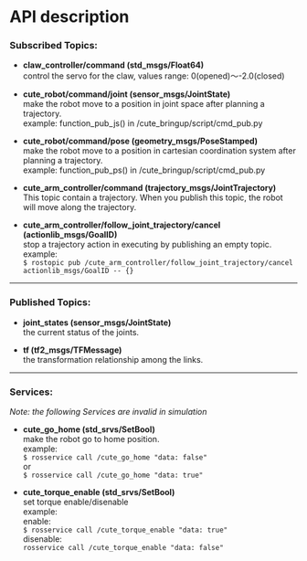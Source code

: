API description
======

### Subscribed Topics:

* **claw_controller/command (std_msgs/Float64)**  
control the servo for the claw, values range: 0(opened)～-2.0(closed)

* **cute_robot/command/joint (sensor_msgs/JointState)**  
make the robot move to a position in joint space after planning a trajectory.  
example: function_pub_js() in /cute_bringup/script/cmd_pub.py

* **cute_robot/command/pose (geometry_msgs/PoseStamped)**  
make the robot move to a position in cartesian coordination system after planning a trajectory.  
example: function_pub_ps() in /cute_bringup/script/cmd_pub.py

* **cute_arm_controller/command (trajectory_msgs/JointTrajectory)**  
This topic contain a trajectory. When you publish this topic, the robot will move along the trajectory.

* **cute_arm_controller/follow_joint_trajectory/cancel (actionlib_msgs/GoalID)**  
stop a trajectory action in executing by publishing an empty topic.  
example:  
`
$ rostopic pub /cute_arm_controller/follow_joint_trajectory/cancel actionlib_msgs/GoalID -- {}
`  

------
### Published Topics:

* **joint_states (sensor_msgs/JointState)**  
the current status of the joints.

* **tf (tf2_msgs/TFMessage)**  
the transformation relationship among the links.

------
### Services:
*Note: the following Services are invalid in simulation*  

* **cute_go_home (std_srvs/SetBool)**  
make the robot go to home position.  
example:  
`
$ rosservice call /cute_go_home "data: false"
`  
or  
`
$ rosservice call /cute_go_home "data: true"
`

* **cute_torque_enable (std_srvs/SetBool)**  
set torque enable/disenable  
example:  
enable:  
`
$ rosservice call /cute_torque_enable "data: true" 
`  
disenable:  
`
rosservice call /cute_torque_enable "data: false" 
`
